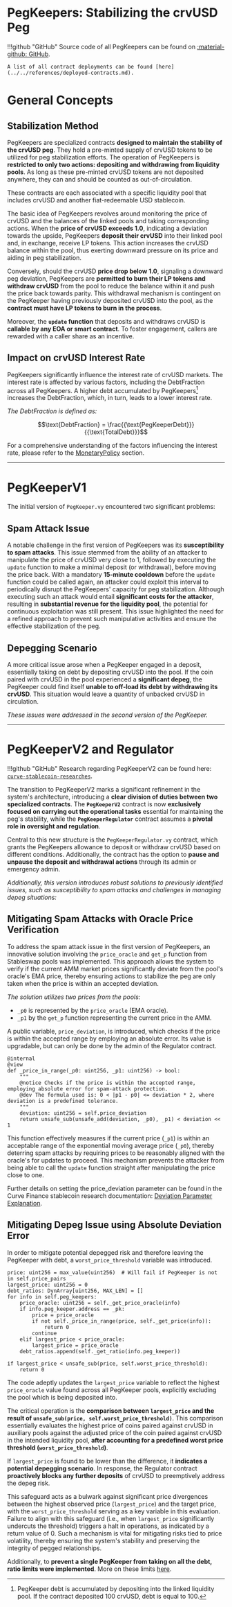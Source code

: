 <h1>PegKeepers: Stabilizing the crvUSD Peg</h1>

!!!github "GitHub"
    Source code of all PegKeepers can be found on [:material-github: GitHub](https://github.com/curvefi/curve-stablecoin/tree/master/contracts/stabilizer).

    A list of all contract deployments can be found [here](../../references/deployed-contracts.md).


# **General Concepts**

## **Stabilization Method**

PegKeepers are specialized contracts **designed to maintain the stability of the crvUSD peg**. They hold a pre-minted supply of crvUSD tokens to be utilized for peg stabilization efforts. The operation of PegKeepers is **restricted to only two actions: depositing and withdrawing from liquidity pools**. As long as these pre-minted crvUSD tokens are not deposited anywhere, they can and should be counted as out-of-circulation.

These contracts are each associated with a specific liquidity pool that includes crvUSD and another fiat-redeemable USD stablecoin.

The basic idea of PegKeepers revolves around monitoring the price of crvUSD and the balances of the linked pools and taking corresponding actions. When the **price of crvUSD exceeds 1.0**, indicating a deviation towards the upside, PegKeepers **deposit their crvUSD** into their linked pool and, in exchange, receive LP tokens. This action increases the crvUSD balance within the pool, thus exerting downward pressure on its price and aiding in peg stabilization.

Conversely, should the crvUSD **price drop below 1.0**, signaling a downward peg deviation, PegKeepers are **permitted to burn their LP tokens and withdraw crvUSD** from the pool to reduce the balance within it and push the price back towards parity. This withdrawal mechanism is contingent on the PegKeeper having previously deposited crvUSD into the pool, as the **contract must have LP tokens to burn in the process**.

Moreover, the **`update` function** that deposits and withdraws crvUSD is **callable by any EOA or smart contract**. To foster engagement, callers are rewarded with a caller share as an incentive.


## **Impact on crvUSD Interest Rate**

PegKeepers significantly influence the interest rate of crvUSD markets. The interest rate is affected by various factors, including the DebtFraction across all PegKeepers. A higher debt accumulated by PegKeepers[^1] increases the DebtFraction, which, in turn, leads to a lower interest rate.

[^1]: PegKeeper debt is accumulated by depositing into the linked liquidity pool. If the contract deposited 100 crvUSD, debt is equal to 100.

*The DebtFraction is defined as:*

$$\text{DebtFraction} = \frac{{\text{PegKeeperDebt}}}{{\text{TotalDebt}}}$$

For a comprehensive understanding of the factors influencing the interest rate, please refer to the [MonetaryPolicy](../monetarypolicy.md#interest-rate) section.


---


# **PegKeeperV1**

The initial version of `PegKeeper.vy` encountered two significant problems:

## **Spam Attack Issue**
A notable challenge in the first version of PegKeepers was its **susceptibility to spam attacks**.
This issue stemmed from the ability of an attacker to manipulate the price of crvUSD very close to 1, followed by executing the `update` function to make a minimal deposit (or withdrawal), before moving the price back. With a mandatory **15-minute cooldown** before the `update` function could be called again, an attacker could exploit this interval to periodically disrupt the PegKeepers' capacity for peg stabilization.
Although executing such an attack would entail **significant costs for the attacker**, resulting in **substantial revenue for the liquidity pool**, the potential for continuous exploitation was still present. This issue highlighted the need for a refined approach to prevent such manipulative activities and ensure the effective stabilization of the peg.


## **Depegging Scenario**
A more critical issue arose when a PegKeeper engaged in a deposit, essentially taking on debt by depositing crvUSD into the pool. If the coin paired with crvUSD in the pool experienced a **significant depeg**, the PegKeeper could find itself **unable to off-load its debt by withdrawing its crvUSD**. This situation would leave a quantity of unbacked crvUSD in circulation.

*These issues were addressed in the second version of the PegKeeper.*



---


# **PegKeeperV2 and Regulator**

!!!github "GitHub"
    Research regarding PegKeeperV2 can be found here: [`curve-stablecoin-researches`](https://github.com/curvefi/curve-stablecoin-researches/tree/main/peg_keeper).

The transition to PegKeeperV2 marks a significant refinement in the system's architecture, introducing a **clear division of duties between two specialized contracts**. The **`PegKeeperV2`** contract is now **exclusively focused on carrying out the operational tasks** essential for maintaining the peg's stability, while the **`PegKeeperRegulator`** contract assumes a **pivotal role in oversight and regulation**.

Central to this new structure is the `PegKeeperRegulator.vy` contract, which grants the PegKeepers allowance to deposit or withdraw crvUSD based on different conditions. Additionally, the contract has the option to **pause and unpause the deposit and withdrawal actions** through its admin or emergency admin.

*Additionally, this version introduces robust solutions to previously identified issues, such as susceptibility to spam attacks and challenges in managing depeg situations:*


## **Mitigating Spam Attacks with Oracle Price Verification**

To address the spam attack issue in the first version of PegKeepers, an innovative solution involving the `price_oracle` and `get_p` function from Stableswap pools was implemented. This approach allows the system to verify if the current AMM market prices significantly deviate from the pool's oracle's EMA price, thereby ensuring actions to stabilize the peg are only taken when the price is within an accepted deviation.

*The solution utilizes two prices from the pools:*

- `_p0` is represented by the `price_oracle` (EMA oracle).
- `_p1` by the `get_p` function representing the current price in the AMM.

A public variable, `price_deviation`, is introduced, which checks if the price is within the accepted range by employing an absolute error. Its value is upgradable, but can only be done by the admin of the Regulator contract.

```vyper
@internal
@view
def _price_in_range(_p0: uint256, _p1: uint256) -> bool:
    """
    @notice Checks if the price is within the accepted range, employing absolute error for spam-attack protection.
    @dev The formula used is: 0 < |p1 - p0| <= deviation * 2, where deviation is a predefined tolerance.
    """
    deviation: uint256 = self.price_deviation
    return unsafe_sub(unsafe_add(deviation, _p0), _p1) < deviation << 1
```

This function effectively measures if the current price (`_p1`) is within an acceptable range of the exponential moving average price (`_p0`), thereby deterring spam attacks by requiring prices to be reasonably aligned with the oracle's for updates to proceed. This mechanism prevents the attacker from being able to call the `update` function straight after manipulating the price close to one.

Further details on setting the price_deviation parameter can be found in the Curve Finance stablecoin research documentation: [Deviation Parameter Explanation](https://github.com/curvefi/curve-stablecoin-researches/tree/main/peg_keeper#deviation).



## **Mitigating Depeg Issue using Absolute Deviation Error**

In order to mitigate potential depegged risk and therefore leaving the PegKeeper with debt, a `worst_price_threshold` variable was introduced.


```vyper
price: uint256 = max_value(uint256)  # Will fail if PegKeeper is not in self.price_pairs
largest_price: uint256 = 0
debt_ratios: DynArray[uint256, MAX_LEN] = []
for info in self.peg_keepers:
    price_oracle: uint256 = self._get_price_oracle(info)
    if info.peg_keeper.address == _pk:
        price = price_oracle
        if not self._price_in_range(price, self._get_price(info)):
            return 0
        continue
    elif largest_price < price_oracle:
        largest_price = price_oracle
    debt_ratios.append(self._get_ratio(info.peg_keeper))

if largest_price < unsafe_sub(price, self.worst_price_threshold):
    return 0
```

The code adeptly updates the `largest_price` variable to reflect the highest `price_oracle` value found across all PegKeeper pools, explicitly excluding the pool which is being deposited into.

The critical operation is the **comparison between `largest_price` and the result of `unsafe_sub(price, self.worst_price_threshold)`**. This comparison essentially evaluates the highest price of coins paired against crvUSD in auxiliary pools against the adjusted price of the coin paired against crvUSD in the intended liquidity pool, **after accounting for a predefined worst price threshold (`worst_price_threshold`)**.

If `largest_price` is found to be lower than the difference, it **indicates a potential depegging scenario**. In response, the Regulator contract **proactively blocks any further deposits** of crvUSD to preemptively address the depeg risk.

This safeguard acts as a bulwark against significant price divergences between the highest observed price (`largest_price`) and the target price, with the `worst_price_threshold` serving as a key variable in this evaluation. Failure to align with this safeguard (i.e., when `largest_price` significantly undercuts the threshold) triggers a halt in operations, as indicated by a return value of 0. Such a mechanism is vital for mitigating risks tied to price volatility, thereby ensuring the system's stability and preserving the integrity of pegged relationships.

Additionally, to **prevent a single PegKeeper from taking on all the debt, ratio limits were implemented**. More on these limits [here](./PegKeeperRegulator.md#providing).

